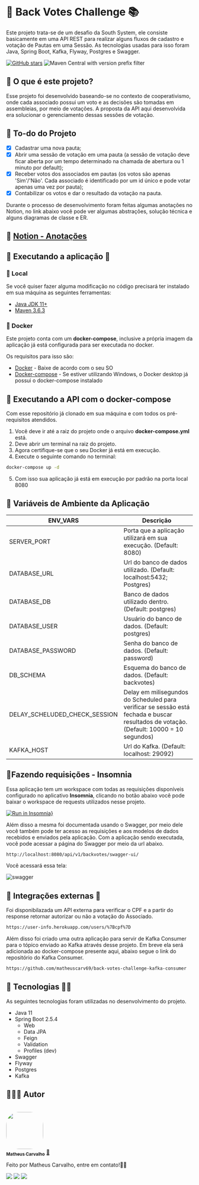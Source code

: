 # 🚀 Back Votes Challenge 📚

Este projeto trata-se de um desafio da South System, ele consiste basicamente em uma API REST para realizar alguns fluxos de cadastro e votação de Pautas em uma Sessão. As tecnologias usadas para isso foram Java, Spring Boot, Kafka, Flyway, Postgres e Swagger.

[![GitHub stars](https://img.shields.io/github/stars/matheuscarv69/back-votes-challenge?color=7159)](https://github.com/matheuscarv69/back-votes-challenge/stargazers)
![Maven Central with version prefix filter](https://img.shields.io/maven-central/v/org.apache.maven/apache-maven/3.6.3?color=7159)

## 🤔 O que é este projeto?

Esse projeto foi desenvolvido baseando-se no contexto de cooperativismo, onde cada associado possui um voto e as decisões são tomadas em assembleias, por meio de votações. A proposta da API aqui desenvolvida era solucionar o gerenciamento dessas sessões de votação.

## 📑 To-do do Projeto

- [x] Cadastrar uma nova pauta;
- [x] Abrir uma sessão de votação em uma pauta (a sessão de votação deve ficar aberta por um tempo determinado na chamada de abertura ou 1 minuto por default);
- [x] Receber votos dos associados em pautas (os votos são apenas 'Sim'/'Não'. Cada associado é identificado por um id único e pode votar apenas uma vez por pauta);
- [x] Contabilizar os votos e dar o resultado da votação na pauta.

Durante o processo de desenvolvimento foram feitas algumas anotações no Notion, no link abaixo você pode ver algumas abstrações, solução técnica e alguns diagramas de classe e ER.

## 📃 [Notion - Anotações](https://superb-thing-758.notion.site/Solu-o-51a1655781fb4c358738e6aee459e9fe)

## 🚀 Executando a aplicação 👾
### 📍 Local

Se você quiser fazer alguma modificação no código precisará ter instalado em sua máquina as seguintes ferramentas:

- [Java JDK 11+](https://www.oracle.com/br/java/technologies/javase-jdk11-downloads.html)
- [Maven 3.6.3](https://maven.apache.org/download.cgi)

### 🐳 Docker

Este projeto conta com um **docker-compose**, inclusive a própria imagem da aplicação já está configurada para ser
executada no docker.

Os requisitos para isso são:

- [Docker](https://www.docker.com/products/docker-desktop) - Baixe de acordo com o seu SO
- [Docker-compose](https://docs.docker.com/compose/install/) - Se estiver utilizando Windows, o Docker desktop já possui o docker-compose instalado

## 🎲 Executando a API com o docker-compose

Com esse repositório já clonado em sua máquina e com todos os pré-requisitos atendidos.

1. Você deve ir até a raiz do projeto onde o arquivo **docker-compose.yml** está.
2. Deve abrir um terminal na raiz do projeto.
3. Agora certifique-se que o seu Docker já está em execução.
4. Execute o seguinte comando no terminal:

```bash
docker-compose up -d
```

5. Com isso sua aplicação já está em execução por padrão na porta local 8080

## 🔧 Variáveis de Ambiente da Aplicação

| ENV_VARS                      | Descrição                                                                                                                               |
| ----------------------------- | --------------------------------------------------------------------------------------------------------------------------------------- |
| SERVER_PORT                   | Porta que a aplicação utilizará em sua execução. (Default: 8080)                                                                        |
| DATABASE_URL                  | Url do banco de dados utilizado. (Default: localhost:5432; Postgres)                                                                    |
| DATABASE_DB                   | Banco de dados utilizado dentro. (Default: postgres)                                                                                    |
| DATABASE_USER                 | Usuário do banco de dados. (Default: postgres)                                                                                          |
| DATABASE_PASSWORD             | Senha do banco de dados. (Default: password)                                                                                            |
| DB_SCHEMA                     | Esquema do banco de dados. (Default: backvotes)                                                                                         |
| DELAY_SCHELUDED_CHECK_SESSION | Delay em milisegundos do Scheduled para verificar se sessão está fechada e buscar resultados de votação. (Default: 10000 = 10 segundos) |
| KAFKA_HOST                    | Url do Kafka. (Default: localhost: 29092)                                                                                               |

## 📝Fazendo requisições - Insomnia

Essa aplicação tem um workspace com todas as requisições disponíveis configurado no aplicativo **Insomnia**, clicando no botão abaixo você pode
baixar o workspace de requests utilizados nesse projeto.

[![Run in Insomnia}](https://insomnia.rest/images/run.svg)](https://insomnia.rest/run/?label=Back%20Vote%20Challenge&uri=https%3A%2F%2Fgist.githubusercontent.com%2Fmatheuscarv69%2F07483d2d88c763e23b0405b34bb9909a%2Fraw%2F161df15967626e742678e4699e8657f86e8dfc9c%2Frequests-back-vote-challenge)

Além disso a mesma foi documentada usando o Swagger, por meio dele você também pode ter acesso as requisições e aos modelos de dados recebidos e enviados pela aplicação.
Com a aplicação sendo executada, você pode acessar a página do Swagger por meio da url abaixo.

```bash
http://localhost:8080/api/v1/backvotes/swagger-ui/
```

Você acessará essa tela:

<img src="https://i.imgur.com/O2gi942.png" min-width="400px" max-width="600px"  alt="swagger">

## 📡 Integrações externas 📶
Foi disponibilazada um API externa para verificar o CPF e a partir do response retornar autorizar ou não a votação do Associado.

```bash
https://user-info.herokuapp.com/users/%7Bcpf%7D
```

Além disso foi criado uma outra aplicação para servir de Kafka Consumer para o tópico enviado ao Kafka através desse projeto. Em breve ela será adicionada ao docker-compose presente aqui, abaixo segue o link do repositório do Kafka Consumer.

```bash
https://github.com/matheuscarv69/back-votes-challenge-kafka-consumer
```

## 🚀 Tecnologias 👩‍🚀

As seguintes tecnologias foram utilizadas no desenvolvimento do projeto.

- Java 11
- Spring Boot 2.5.4
  - Web
  - Data JPA
  - Feign
  - Validation
  - Profiles (dev)
- Swagger
- Flyway
- Postgres
- Kafka

## 👨🏻‍💻 Autor

<br>
<a href="https://github.com/matheuscarv69">
 <img style="border-radius: 35%;" src="https://avatars1.githubusercontent.com/u/55814214?s=460&u=ffb1e928527a55f53df6e0d323c2fd7ba92fe0c3&v=4" width="100px;" alt=""/>
 <br />
 <sub><b>Matheus Carvalho</b></sub></a> <a href="https://github.com/matheuscarv69" title="Matheus Carvalho">🚀</a>

Feito por Matheus Carvalho, entre em contato!✌🏻

 <p align="left">
    <a href="mailto:matheus9126@gmail.com" alt="Gmail" target="_blank">
      <img src="https://img.shields.io/badge/Gmail-D14836?style=for-the-badge&logo=gmail&logoColor=white&link=mailto:matheus9126@gmail.com"/></a>
    <a href="https://www.linkedin.com/in/matheus-carvalho69/" alt="Linkedin" target="_blank">
        <img src="https://img.shields.io/badge/LinkedIn-0077B5?style=for-the-badge&logo=linkedin&logoColor=white&link=https://www.linkedin.com/in/matheus-carvalho69/"/></a>  
    <a href="https://www.instagram.com/_mmcarvalho/" alt="Instagram" target="_blank">
      <img src="https://img.shields.io/badge/Instagram-E4405F?style=for-the-badge&logo=instagram&logoColor=white&link=https://www.instagram.com/_mmcarvalho/"/></a>  
  </p>
